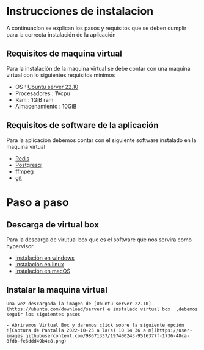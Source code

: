 # Instrucciones de instalacion
  A continuacíon se explican los pasos y requisitos que se deben cumplir para la correcta instalación de la aplicación
## Requisitos de maquina virtual
  Para la instalación de la maquina virtual se debe contar con una maquina virtual con lo siguientes requisitos minimos 
  - OS : [Ubuntu server 22.10](https://ubuntu.com/download/server)
  - Procesadores : 1Vcpu
  - Ram : 1GiB ram
  - Almacenamiento : 10GiB 
## Requisitos de software de la aplicación
  Para la aplicación debemos contar con el siguiente software instalado en la maquina virtual
  - [Redis](https://redis.io/docs/getting-started/installation/install-redis-on-linux/)
  - [Postgresql](https://www.digitalocean.com/community/tutorials/how-to-install-and-use-postgresql-on-ubuntu-20-04)
  - [ffmpeg](https://linuxize.com/post/how-to-install-ffmpeg-on-ubuntu-20-04/)
  - [git](https://git-scm.com/book/en/v2/Getting-Started-Installing-Git)

# Paso a paso
  ## Descarga de virtual box
   Para la descarga de virutual box que es el software que nos servira como hypervisor.
   - [Instalación en windows](https://www.geeksforgeeks.org/how-to-install-virtualbox-on-windows/)
   - [Instalación en linux](https://linuxconfig.org/install-virtualbox-on-ubuntu-20-04-focal-fossa-linux)
   - [Instalación en macOS](https://medium.com/analytics-vidhya/step-by-step-guide-to-download-and-install-virtual-box-in-macos-7341b6f99827)

  ## Instalar la maquina virtual
    Una vez descargada la imagen de [Ubuntu server 22.10](https://ubuntu.com/download/server) e instalado virtual box  ,debemos seguir los siguientes pasos
    
    - Abriremos Virtual Box y daremos click sobre la siguiente opción
    ![Captura de Pantalla 2022-10-23 a la(s) 10 14 36 a m](https://user-images.githubusercontent.com/98671337/197400243-9516377f-1736-48ca-8fdb-fe6ddd49b4c8.png)

